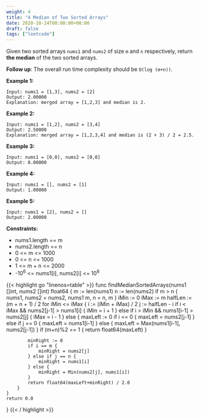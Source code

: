 ```yaml
---
weight: 4
title: "4 Median of Two Sorted Arrays"
date: 2020-10-24T00:00:00+08:00
draft: false
tags: ["leetcode"]
---
```


Given two sorted arrays `nums1` and `nums2` of size `m` and `n` respectively, return **the median** of the two sorted arrays.

**Follow up**: The overall run time complexity should be `O(log (m+n))`.

 

**Example 1:**
```
Input: nums1 = [1,3], nums2 = [2]
Output: 2.00000
Explanation: merged array = [1,2,3] and median is 2.
```

**Example 2:**
```
Input: nums1 = [1,2], nums2 = [3,4]
Output: 2.50000
Explanation: merged array = [1,2,3,4] and median is (2 + 3) / 2 = 2.5.
```

**Example 3:**
```
Input: nums1 = [0,0], nums2 = [0,0]
Output: 0.00000
```

**Example 4:**
```
Input: nums1 = [], nums2 = [1]
Output: 1.00000
```

**Example 5:**
```
Input: nums1 = [2], nums2 = []
Output: 2.00000
```

**Constraints:**

- nums1.length == m
- nums2.length == n
- 0 <= m <= 1000
- 0 <= n <= 1000
- 1 <= m + n <= 2000
- -10<sup>6</sup> <= nums1[i], nums2[i] <= 10<sup>6</sup>

<div class="tabs"></div>
<div class="tab-content">
<div id="golang" class="lang">
{{< highlight go "linenos=table" >}}
func findMedianSortedArrays(nums1 []int, nums2 []int) float64 {
    m := len(nums1)
    n := len(nums2)
    if m > n {
        nums1, nums2 = nums2, nums1
        m, n = n, m
    }
    iMin := 0
    iMax := m
    halfLen := (m + n + 1) / 2
    for iMin <= iMax {
        i := (iMin + iMax) / 2
        j := halfLen - i
        if i < iMax && nums2[j-1] > nums1[i] {
            iMin = i + 1
        } else if i > iMin && nums1[i-1] > nums2[j] {
            iMax = i - 1
        } else {
            maxLeft := 0
            if i == 0 {
                maxLeft = nums2[j-1]
            } else if j == 0 {
                maxLeft = nums1[i-1]
            } else {
                maxLeft = Max(nums1[i-1], nums2[j-1])
            }
            if (m+n)%2 == 1 {
                return float64(maxLeft)
            }

            minRight := 0
            if i == m {
                minRight = nums2[j]
            } else if j == n {
                minRight = nums1[i]
            } else {
                minRight = Min(nums2[j], nums1[i])
            }
            return float64(maxLeft+minRight) / 2.0
        }
    }
    return 0.0
}
{{< / highlight >}}
</div>
</div>
